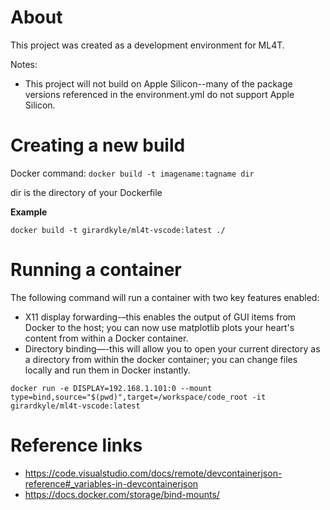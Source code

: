 # About
This project was created as a development environment for ML4T.

Notes: 
- This project will not build on Apple Silicon--many of the package versions referenced in the environment.yml do not support Apple Silicon. 

# Creating a new build
Docker command:
```docker build -t imagename:tagname dir``` <br>

dir is the directory of your Dockerfile


**Example**
```
docker build -t girardkyle/ml4t-vscode:latest ./   
```

# Running a container
The following command will run a container with two key features enabled:
- X11 display forwarding-–this enables the output of GUI items from Docker to the host; you can now use matplotlib plots your heart's content from within a Docker container.
- Directory binding—-this will allow you to open your current directory as a directory from within the docker container; you can change files locally and run them in Docker instantly. 

```
docker run -e DISPLAY=192.168.1.101:0 --mount type=bind,source="$(pwd)",target=/workspace/code_root -it girardkyle/ml4t-vscode:latest
```

<!-- TODO add notes about setting up X11 on MAC  -->


# Reference links
- https://code.visualstudio.com/docs/remote/devcontainerjson-reference#_variables-in-devcontainerjson
- https://docs.docker.com/storage/bind-mounts/

